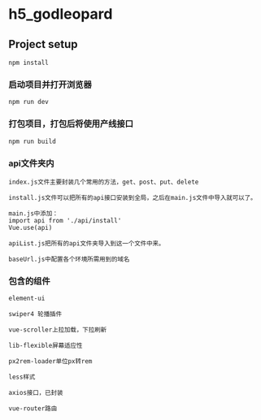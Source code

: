 # h5_godleopard

## Project setup
```
npm install
```

### 启动项目并打开浏览器
```
npm run dev
```

### 打包项目，打包后将使用产线接口
```
npm run build
```

### api文件夹内
```
index.js文件主要封装几个常用的方法，get、post、put、delete

install.js文件可以把所有的api接口安装到全局，之后在main.js文件中导入就可以了。

main.js中添加：
import api from './api/install'
Vue.use(api)

apiList.js把所有的api文件夹导入到这一个文件中来。

baseUrl.js中配置各个环境所需用到的域名
```

### 包含的组件
```
element-ui

swiper4 轮播插件

vue-scroller上拉加载，下拉刷新

lib-flexible屏幕适应性

px2rem-loader单位px转rem

less样式

axios接口，已封装

vue-router路由
```

